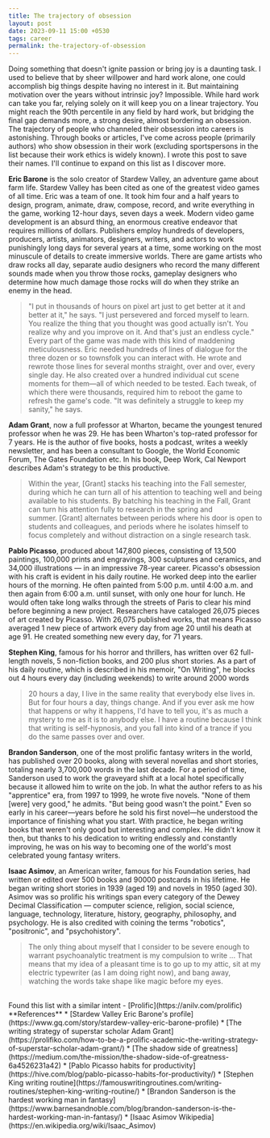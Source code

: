 ```yaml
---
title: The trajectory of obsession
layout: post
date: 2023-09-11 15:00 +0530
tags: career
permalink: the-trajectory-of-obsession
---
```


Doing something that doesn't ignite passion or bring joy is a daunting task. I used to believe that by sheer willpower and hard work alone, one could accomplish big things despite having no interest in it. But maintaining motivation over the years without intrinsic joy? Impossible. While hard work can take you far, relying solely on it will keep you on a linear trajectory. You might reach the 90th percentile in any field by hard work, but bridging the final gap demands more, a strong desire, almost bordering an obsession. The trajectory of people who channeled their obsession into careers is astonishing. Through books or articles, I've come across people (primarily authors) who show obsession in their work (excluding sportspersons in the list because their work ethics is widely known). I wrote this post to save their names. I'll continue to expand on this list as I discover more.

**Eric Barone** is the solo creator of Stardew Valley, an adventure game about farm life. Stardew Valley has been cited as one of the greatest video games of all time. Eric was a team of one. It took him four and a half years to design, program, animate, draw, compose, record, and write everything in the game, working 12-hour days, seven days a week. Modern video game development is an absurd thing, an enormous creative endeavor that requires millions of dollars. Publishers employ hundreds of developers, producers, artists, animators, designers, writers, and actors to work punishingly long days for several years at a time, some working on the most minuscule of details to create immersive worlds. There are game artists who draw rocks all day, separate audio designers who record the many different sounds made when you throw those rocks, gameplay designers who determine how much damage those rocks will do when they strike an enemy in the head.

> "I put in thousands of hours on pixel art just to get better at it and better at it," he says. "I just persevered and forced myself to learn. You realize the thing that you thought was good actually isn't. You realize why and you improve on it. And that's just an endless cycle." Every part of the game was made with this kind of maddening meticulousness. Eric needed hundreds of lines of dialogue for the three dozen or so townsfolk you can interact with. He wrote and rewrote those lines for several months straight, over and over, every single day. He also created over a hundred individual cut scene moments for them—all of which needed to be tested. Each tweak, of which there were thousands, required him to reboot the game to refresh the game's code. "It was definitely a struggle to keep my sanity," he says.

**Adam Grant**, now a full professor at Wharton, became the youngest tenured professor when he was 29. He has been Wharton's top-rated professor for 7 years. He is the author of five books, hosts a podcast, writes a weekly newsletter, and has been a consultant to Google, the World Economic Forum, The Gates Foundation etc. In his book, Deep Work, Cal Newport describes Adam's strategy to be this productive. 
> Within the year, [Grant] stacks his teaching into the Fall semester, during which he can turn all of his attention to teaching well and being available to his students. By batching his teaching in the Fall, Grant can turn his attention fully to research in the spring and summer. [Grant] alternates between periods where his door is open to students and colleagues, and periods where he isolates himself to focus completely and without distraction on a single research task.

**Pablo Picasso**, produced about 147,800 pieces, consisting of 13,500 paintings, 100,000 prints and engravings, 300 sculptures and ceramics, and 34,000 illustrations — in an impressive 78-year career. Picasso's obsession with his craft is evident in his daily routine. He worked deep into the earlier hours of the morning. He often painted from 5:00 p.m. until 4:00 a.m. and then again from 6:00 a.m. until sunset, with only one hour for lunch. He would often take long walks through the streets of Paris to clear his mind before beginning a new project. Researchers have cataloged 26,075 pieces of art created by Picasso. With 26,075 published works, that means Picasso averaged 1 new piece of artwork every day from age 20 until his death at age 91. He created something new every day, for 71 years.

**Stephen King**, famous for his horror and thrillers, has written over 62 full-length novels, 5 non-fiction books, and 200 plus short stories. As a part of his daily routine, which is described in his memoir, "On Writing", he blocks out 4 hours every day (including weekends) to write around 2000 words
> 20 hours a day, I live in the same reality that everybody else lives in. But for four hours a day, things change. And if you ever ask me how that happens or why it happens, I'd have to tell you, it's as much a mystery to me as it is to anybody else.
> I have a routine because I think that writing is self-hypnosis, and you fall into kind of a trance if you do the same passes over and over.

**Brandon Sanderson**, one of the most prolific fantasy writers in the world, has published over 20 books, along with several novellas and short stories, totaling nearly 3,700,000 words in the last decade. For a period of time, Sanderson used to work the graveyard shift at a local hotel specifically because it allowed him to write on the job. In what the author refers to as his "apprentice" era, from 1997 to 1999, he wrote five novels. "None of them [were] very good," he admits. "But being good wasn't the point." Even so early in his career—years before he sold his first novel—he understood the importance of finishing what you start. With practice, he began writing books that weren't only good but interesting and complex. He didn't know it then, but thanks to his dedication to writing endlessly and constantly improving, he was on his way to becoming one of the world's most celebrated young fantasy writers.

**Isaac Asimov**, an American writer, famous for his Foundation series, had written or edited over 500 books and 90000 postcards in his lifetime. He began writing short stories in 1939 (aged 19) and novels in 1950 (aged 30). Asimov was so prolific his writings span every category of the Dewey Decimal Classification — computer science, religion, social science, language, technology, literature, history, geography, philosophy, and psychology. He is also credited with coining the terms "robotics", "positronic", and "psychohistory".  
> The only thing about myself that I consider to be severe enough to warrant psychoanalytic treatment is my compulsion to write ... That means that my idea of a pleasant time is to go up to my attic, sit at my electric typewriter (as I am doing right now), and bang away, watching the words take shape like magic before my eyes.

<br>
Found this list with a similar intent - [Prolific](https://anilv.com/prolific)

<br>
**References**
* [Stardew Valley Eric Barone's profile](https://www.gq.com/story/stardew-valley-eric-barone-profile)
* [The writing strategy of superstar scholar Adam Grant](https://prolifiko.com/how-to-be-a-prolific-academic-the-writing-strategy-of-superstar-scholar-adam-grant/)
* [The shadow side of greatness](https://medium.com/the-mission/the-shadow-side-of-greatness-6a4526231a42)
* [Pablo Picasso habits for productivity](https://hive.com/blog/pablo-picasso-habits-for-productivity/)
* [Stephen King writing routine](https://famouswritingroutines.com/writing-routines/stephen-king-writing-routine/)
* [Brandon Sanderson is the hardest working man in fantasy](https://www.barnesandnoble.com/blog/brandon-sanderson-is-the-hardest-working-man-in-fantasy/)
* [Isaac Asimov Wikipedia](https://en.wikipedia.org/wiki/Isaac_Asimov)
